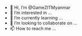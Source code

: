 - 👋 Hi, I’m @GameZITMyanmar
- 👀 I’m interested in ...
- 🌱 I’m currently learning ...
- 💞️ I’m looking to collaborate on ...
- 📫 How to reach me ...

<!---
GameZITMyanmar/GameZITMyanmar is a ✨ special ✨ repository because its `README.md` (this file) appears on your GitHub profile.
You can click the Preview link to take a look at your changes.
--->
